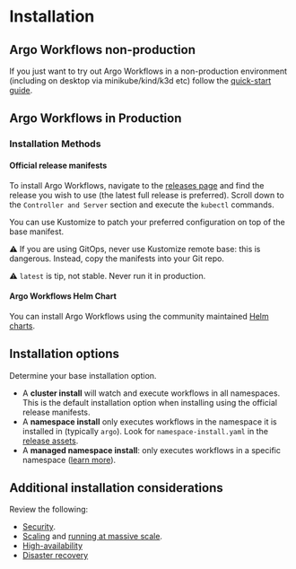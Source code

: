 # Installation

## Argo Workflows non-production

If you just want to try out Argo Workflows in a non-production environment (including on desktop via minikube/kind/k3d etc) follow the [quick-start guide](quick-start.md).

## Argo Workflows in Production

### Installation Methods

#### Official release manifests

To install Argo Workflows, navigate to the [releases page](https://github.com/argoproj/argo-workflows/releases/latest) and find the release you wish to use (the latest full release is preferred). Scroll down to the `Controller and Server` section and execute the `kubectl` commands.

You can use Kustomize to patch your preferred configuration on top of the base manifest.

⚠️ If you are using GitOps, never use Kustomize remote base: this is dangerous. Instead, copy the manifests into your Git repo.

⚠️ `latest` is tip, not stable. Never run it in production.

#### Argo Workflows Helm Chart

You can install Argo Workflows using the community maintained [Helm charts](https://github.com/argoproj/argo-helm).

## Installation options

Determine your base installation option.

* A **cluster install** will watch and execute workflows in all namespaces. This is the default installation option when installing using the official release manifests.
* A **namespace install** only executes workflows in the namespace it is installed in (typically `argo`). Look for `namespace-install.yaml` in the [release assets](https://github.com/argoproj/argo-workflows/releases/latest).
* A **managed namespace install**: only executes workflows in a specific namespace ([learn more](managed-namespace.md)).

## Additional installation considerations

Review the following:

* [Security](security.md).
* [Scaling](scaling.md) and [running at massive scale](running-at-massive-scale.md).
* [High-availability](high-availability.md)
* [Disaster recovery](disaster-recovery.md)
